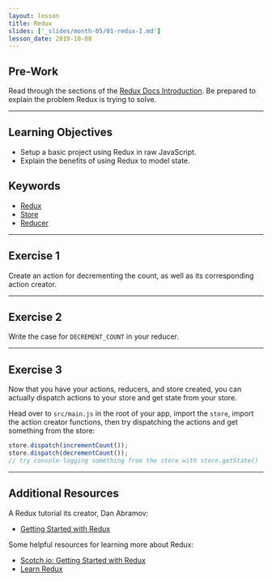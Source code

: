 ```yaml
---
layout: lesson
title: Redux
slides: ['_slides/month-05/01-redux-I.md']
lesson_date: 2019-10-08
---
```


## Pre-Work

Read through the sections of the [Redux Docs Introduction](http://redux.js.org/docs/introduction/index.html). Be prepared to explain the problem Redux is trying to solve.

---

## Learning Objectives

- Setup a basic project using Redux in raw JavaScript.
- Explain the benefits of using Redux to model state.

## Keywords

- [Redux](http://redux.js.org/index.html)
- [Store](http://redux.js.org/docs/basics/Store.html)
- [Reducer](http://redux.js.org/docs/basics/Reducers.html)

---

## Exercise 1

Create an action for decrementing the count, as well as its corresponding action creator.

---

## Exercise 2

Write the case for `DECREMENT_COUNT` in your reducer.

---

## Exercise 3

Now that you have your actions, reducers, and store created, you can actually dispatch actions to your store and get state from your store.

Head over to `src/main.js` in the root of your app, import the `store`, import the action creator functions, then try dispatching the actions and get something from the store:

```js
store.dispatch(incrementCount());
store.dispatch(decrementCount());
// try console-logging something from the store with store.getState()
```

---

## Additional Resources

A Redux tutorial its creator, Dan Abramov:

- [Getting Started with Redux](https://egghead.io/courses/getting-started-with-redux)

Some helpful resources for learning more about Redux:

- [Scotch.io: Getting Started with Redux](https://scotch.io/bar-talk/getting-started-with-redux-an-intro)
- [Learn Redux](https://learnredux.com/)
